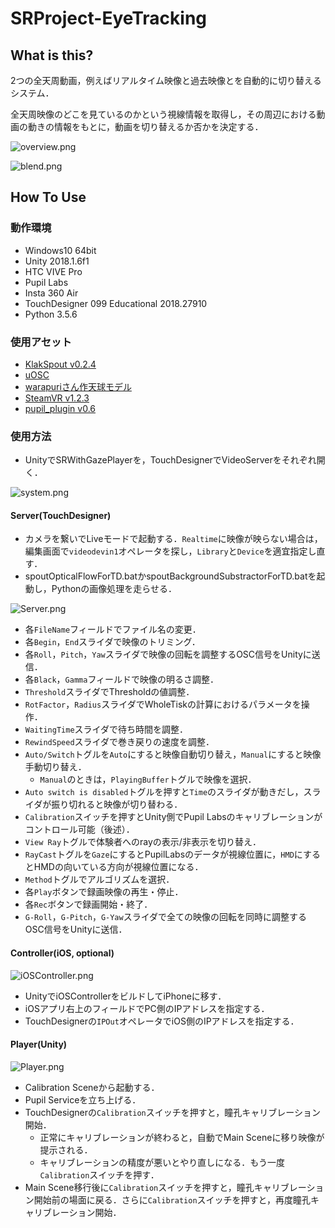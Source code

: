 # SRProject-EyeTracking

## What is this?

2つの全天周動画，例えばリアルタイム映像と過去映像とを自動的に切り替えるシステム．

全天周映像のどこを見ているのかという視線情報を取得し，その周辺における動画の動きの情報をもとに，動画を切り替えるか否かを決定する．

![overview.png](https://github.com/inamilab/EyeHacker/blob/develop/images/overview.png)

![blend.png](https://github.com/inamilab/SRProject-EyeTracking/blob/develop/images/blend.png)

## How To Use

### 動作環境

* Windows10 64bit
* Unity 2018.1.6f1
* HTC VIVE Pro
* Pupil Labs
* Insta 360 Air
* TouchDesigner 099 Educational 2018.27910
* Python 3.5.6

### 使用アセット

* [KlakSpout v0.2.4](https://github.com/keijiro/KlakSpout)
* [uOSC](https://github.com/hecomi/uOSC)
* [warapuriさん作天球モデル](http://warapuri.com/post/131599525953/unity%E3%81%A8oculus%E3%81%A7360%E5%BA%A6%E3%83%91%E3%83%8E%E3%83%A9%E3%83%9E%E5%85%A8%E5%A4%A9%E5%91%A8%E5%8B%95%E7%94%BB%E3%82%92%E8%A6%8B%E3%82%8B%E6%96%B9%E6%B3%95%E7%84%A1%E6%96%99%E7%B7%A8)
* [SteamVR v1.2.3](https://github.com/ValveSoftware/steamvr_unity_plugin/releases/tag/1.2.3)
* [pupil_plugin v0.6](https://github.com/pupil-labs/hmd-eyes/releases)

### 使用方法

* UnityでSRWithGazePlayerを，TouchDesignerでVideoServerをそれぞれ開く．

![system.png](https://github.com/inamilab/EyeHacker/blob/develop/images/system.png)

#### Server(TouchDesigner)

* カメラを繋いでLiveモードで起動する．`Realtime`に映像が映らない場合は，編集画面で`videodevin1`オペレータを探し，`Library`と`Device`を適宜指定し直す．
* spoutOpticalFlowForTD.batかspoutBackgroundSubstractorForTD.batを起動し，Pythonの画像処理を走らせる．

![Server.png](https://github.com/inamilab/SRProject-EyeTracking/blob/develop/images/Server.png)

* 各`FileName`フィールドでファイル名の変更．
* 各`Begin`，`End`スライダで映像のトリミング．
* 各`Roll`，`Pitch`，`Yaw`スライダで映像の回転を調整するOSC信号をUnityに送信．
* 各`Black`，`Gamma`フィールドで映像の明るさ調整．
* `Threshold`スライダでThresholdの値調整．
* `RotFactor`，`Radius`スライダでWholeTiskの計算におけるパラメータを操作．
* `WaitingTime`スライダで待ち時間を調整．
* `RewindSpeed`スライダで巻き戻りの速度を調整．
* `Auto/Switch`トグルを`Auto`にすると映像自動切り替え，`Manual`にすると映像手動切り替え．
  * `Manual`のときは，`PlayingBuffer`トグルで映像を選択．
* `Auto switch is disabled`トグルを押すと`Time`のスライダが動きだし，スライダが振り切れると映像が切り替わる．
* `Calibration`スイッチを押すとUnity側でPupil Labsのキャリブレーションがコントロール可能（後述）． 
* `View Ray`トグルで体験者へのrayの表示/非表示を切り替え．
* `RayCast`トグルを`Gaze`にするとPupilLabsのデータが視線位置に，`HMD`にするとHMDの向いている方向が視線位置になる．
* `Method`トグルでアルゴリズムを選択．
* 各`Play`ボタンで録画映像の再生・停止．
* 各`Rec`ボタンで録画開始・終了．
* `G-Roll`，`G-Pitch`，`G-Yaw`スライダで全ての映像の回転を同時に調整するOSC信号をUnityに送信．

#### Controller(iOS, optional)

![iOSController.png](https://github.com/inamilab/SRProject-EyeTracking/blob/develop/images/iOSController.png)

* UnityでiOSControllerをビルドしてiPhoneに移す．
* iOSアプリ右上のフィールドでPC側のIPアドレスを指定する．
* TouchDesignerの`IPOut`オペレータでiOS側のIPアドレスを指定する．

#### Player(Unity)

![Player.png](https://github.com/inamilab/SRProject-EyeTracking/blob/develop/images/Player.png)

* Calibration Sceneから起動する．
* Pupil Serviceを立ち上げる．
* TouchDesignerの`Calibration`スイッチを押すと，瞳孔キャリブレーション開始．
  * 正常にキャリブレーションが終わると，自動でMain Sceneに移り映像が提示される．
  * キャリブレーションの精度が悪いとやり直しになる．もう一度`Calibration`スイッチを押す．
* Main Scene移行後に`Calibration`スイッチを押すと，瞳孔キャリブレーション開始前の場面に戻る．さらに`Calibration`スイッチを押すと，再度瞳孔キャリブレーション開始．
